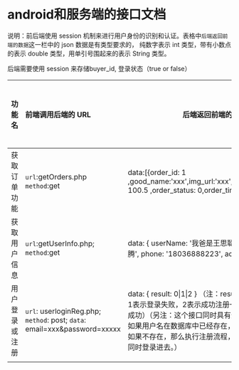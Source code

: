 # android和服务端的接口文档

说明：前后端使用 session 机制来进行用户身份的识别和认证。表格中`后端返回前端的数据`这一栏中的 json 数据是有类型要求的， 纯数字表示 int 类型，带有小数点的表示 double 类型，用单引号围起来的表示 String 类型。

后端需要使用 session 来存储buyer_id, 登录状态（true or false）

| 功能名     | 前端调用后端的 URL                              | 后端返回前端的数据                                | 备注   | 后端是否完成 |      |
| ------- | :--------------------------------------- | ---------------------------------------- | ---- | ------ | ---- |
| 获取订单功能  | `url`:getOrders.php `method`:get         | data:[{order_id: 1 ,good_name:'xxx',img_url:'xxx',amount:2,unit_price: 100.5 ,order_status: 0,order_time:'xxx'},{...}] | 无    | 否      |      |
| 获取用户信息  | `url`:getUserInfo.php; `method`:get      | data: { userName: '我爸是王思聪', realName: '马化腾', phone: '18036888223', address: 'xxxxxx' } | 无    | 否      |      |
| 用户登录或注册 | `url`: userloginReg.php; `method`: post; `data`: email=xxx&password=xxxxx | data: { result: 0\|1\|2 } （注：result为0表示登录成功，1表示登录失败，2表示成功注册一个新的账户并且登录成功）（另注：这个接口同时具有登录和注册的功能。如果用户名在数据库中已经存在，那么执行登录流程。如果不存在，那么执行注册流程，注册一个新的用户，同时登录进去。） |      | 否      |      |
|         |                                          |                                          |      |        |      |


